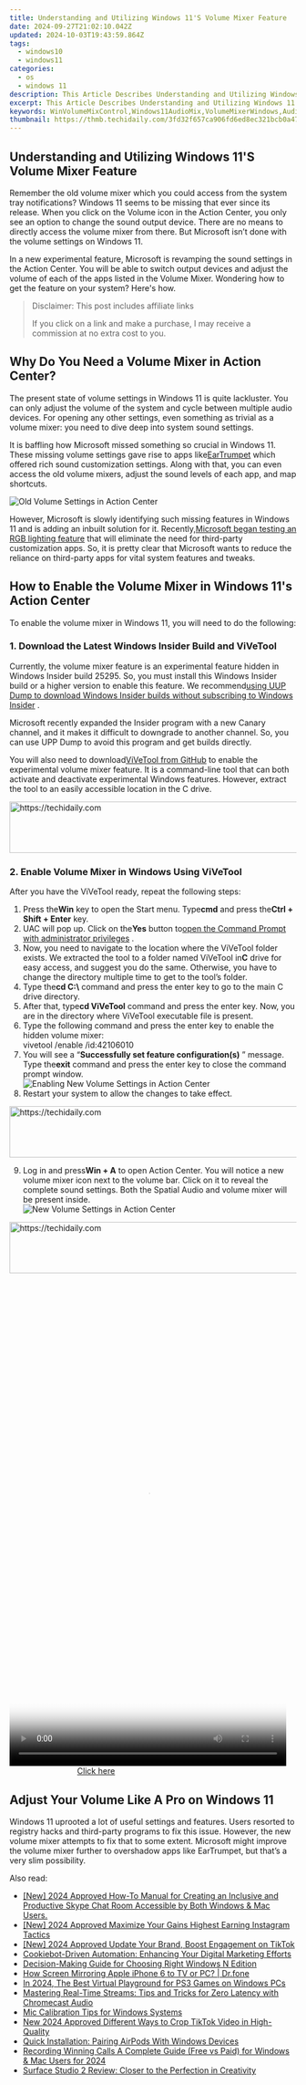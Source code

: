 ```yaml
---
title: Understanding and Utilizing Windows 11'S Volume Mixer Feature
date: 2024-09-27T21:02:10.042Z
updated: 2024-10-03T19:43:59.864Z
tags:
  - windows10
  - windows11
categories:
  - os
  - windows 11
description: This Article Describes Understanding and Utilizing Windows 11'S Volume Mixer Feature
excerpt: This Article Describes Understanding and Utilizing Windows 11'S Volume Mixer Feature
keywords: WinVolumeMixControl,Windows11AudioMix,VolumeMixerWindows,AudioAdjustmentWin11,MixerSetupWindows11,ManageSoundWins11,SoundBalanceWin11
thumbnail: https://thmb.techidaily.com/3fd32f657ca906fd6ed8ec321bcb0a471e050e9fdbe1e0332d4aba568afc6cd5.jpg
---
```


## Understanding and Utilizing Windows 11'S Volume Mixer Feature

 Remember the old volume mixer which you could access from the system tray notifications? Windows 11 seems to be missing that ever since its release. When you click on the Volume icon in the Action Center, you only see an option to change the sound output device. There are no means to directly access the volume mixer from there. But Microsoft isn’t done with the volume settings on Windows 11.

 In a new experimental feature, Microsoft is revamping the sound settings in the Action Center. You will be able to switch output devices and adjust the volume of each of the apps listed in the Volume Mixer. Wondering how to get the feature on your system? Here's how.

>  Disclaimer: This post includes affiliate links
>
>  If you click on a link and make a purchase, I may receive a commission at no extra cost to you.
>

## Why Do You Need a Volume Mixer in Action Center?

 The present state of volume settings in Windows 11 is quite lackluster. You can only adjust the volume of the system and cycle between multiple audio devices. For opening any other settings, even something as trivial as a volume mixer: you need to dive deep into system sound settings.

 It is baffling how Microsoft missed something so crucial in Windows 11\. These missing volume settings gave rise to apps like[EarTrumpet](https://apps.microsoft.com/store/detail/9NBLGGH516XP?hl=en-us&gl=US&ranMID=24542&ranEAID=nOD%2FrLJHOac&ranSiteID=nOD%5FrLJHOac-kFXVOqcgmh%5FMcUkQutiXeg&epi=nOD%5FrLJHOac-kFXVOqcgmh%5FMcUkQutiXeg&irgwc=1&OCID=AID2200057%5Faff%5F7593%5F1243925&activetab=pivot%3Aoverviewtab&ranMID=43674&ranEAID=RIg0ReKk7DI&ranSiteID=RIg0ReKk7DI-SCKmwfBirhtH6ExPZ%5FEJzQ&epi=RIg0ReKk7DI-SCKmwfBirhtH6ExPZ%5FEJzQ&irgwc=1&OCID=AID2200057%5Faff%5F7795%5F1243925&tduid=%28ir%5F%5Fwdc06dt9wokfbgsgxdjh3vgezv2x6gcmodrafe9c00%29%287795%29%281243925%29%28RIg0ReKk7DI-SCKmwfBirhtH6ExPZ%5FEJzQ%29%28%29&irclickid=%5Fwdc06dt9wokfbgsgxdjh3vgezv2x6gcmodrafe9c00) which offered rich sound customization settings. Along with that, you can even access the old volume mixers, adjust the sound levels of each app, and map shortcuts.

![Old Volume Settings in Action Center](https://static1.makeuseofimages.com/wordpress/wp-content/uploads/2023/04/old-volume-settings-in-action-center.jpg)

 However, Microsoft is slowly identifying such missing features in Windows 11 and is adding an inbuilt solution for it. Recently,[Microsoft began testing an RGB lighting feature](https://www.makeuseof.com/enable-rgb-lighting-controls-windows-11/) that will eliminate the need for third-party customization apps. So, it is pretty clear that Microsoft wants to reduce the reliance on third-party apps for vital system features and tweaks.

## How to Enable the Volume Mixer in Windows 11's Action Center

 To enable the volume mixer in Windows 11, you will need to do the following:

### 1\. Download the Latest Windows Insider Build and ViVeTool

 Currently, the volume mixer feature is an experimental feature hidden in Windows Insider build 25295\. So, you must install this Windows Insider build or a higher version to enable this feature. We recommend[using UUP Dump to download Windows Insider builds without subscribing to Windows Insider](https://www.makeuseof.com/windows-11-download-insider-iso-without-insider-program/) .

 Microsoft recently expanded the Insider program with a new Canary channel, and it makes it difficult to downgrade to another channel. So, you can use UPP Dump to avoid this program and get builds directly.

 You will also need to download[ViVeTool from GitHub](https://github.com/thebookisclosed/ViVe/releases) to enable the experimental volume mixer feature. It is a command-line tool that can both activate and deactivate experimental Windows features. However, extract the tool to an easily accessible location in the C drive.

<!-- affiliate ads begin -->
<a href="https://appsumo.8odi.net/c/5597632/2049379/7443" target="_top" id="2049379">
  <img src="//a.impactradius-go.com/display-ad/7443-2049379" border="0" alt="https://techidaily.com" width="728" height="90"/>
</a>
<img height="0" width="0" src="https://appsumo.8odi.net/i/5597632/2049379/7443" style="position:absolute;visibility:hidden;" border="0" />
<!-- affiliate ads end -->

### 2\. Enable Volume Mixer in Windows Using ViVeTool

After you have the ViVeTool ready, repeat the following steps:

1. Press the**Win** key to open the Start menu. Type**cmd** and press the**Ctrl + Shift + Enter** key.
2. UAC will pop up. Click on the**Yes** button to[open the Command Prompt with administrator privileges](https://www.makeuseof.com/how-to-always-open-command-prompt-as-administrator-windows/) .
3. Now, you need to navigate to the location where the ViVeTool folder exists. We extracted the tool to a folder named ViVeTool in**C** drive for easy access, and suggest you do the same. Otherwise, you have to change the directory multiple time to get to the tool’s folder.
4. Type the**cd C:\\** command and press the enter key to go to the main C drive directory.
5. After that, type**cd ViVeTool** command and press the enter key. Now, you are in the directory where ViVeTool executable file is present.
6. Type the following command and press the enter key to enable the hidden volume mixer:  
vivetool /enable /id:42106010
7. You will see a “**Successfully set feature configuration(s)** ” message. Type the**exit** command and press the enter key to close the command prompt window.  
![Enabling New Volume Settings in Action Center](https://static1.makeuseofimages.com/wordpress/wp-content/uploads/2023/04/enabling-new-volume-settings-in-action-center.jpg)
8. Restart your system to allow the changes to take effect.

<!-- affiliate ads begin -->
<a href="https://appsumo.8odi.net/c/5597632/2151858/7443" target="_top" id="2151858">
  <img src="//a.impactradius-go.com/display-ad/7443-2151858" border="0" alt="https://techidaily.com" width="600" height="90"/>
</a>
<img height="0" width="0" src="https://appsumo.8odi.net/i/5597632/2151858/7443" style="position:absolute;visibility:hidden;" border="0" />
<!-- affiliate ads end -->

9. Log in and press**Win + A** to open Action Center. You will notice a new volume mixer icon next to the volume bar. Click on it to reveal the complete sound settings. Both the Spatial Audio and volume mixer will be present inside.  
![New Volume Settings in Action Center](https://static1.makeuseofimages.com/wordpress/wp-content/uploads/2023/04/new-volume-settings-in-action-center.jpg)

<!-- affiliate ads begin -->
<a href="https://appsumo.8odi.net/c/5597632/2130871/7443" target="_top" id="2130871">
  <img src="//a.impactradius-go.com/display-ad/7443-2130871" border="0" alt="https://techidaily.com" width="728" height="90"/>
</a>
<img height="0" width="0" src="https://appsumo.8odi.net/i/5597632/2130871/7443" style="position:absolute;visibility:hidden;" border="0" />
<!-- affiliate ads end -->

<!-- affiliate ads begin -->
<span id="1899850">
					<video width="486" height="864" style="cursor:pointer"
           poster="//a.impactradius-go.com/display-clicktoplayimage/1899850.png"
           onclick="if(!this.playClicked){this.play();this.setAttribute('controls',true);this.playClicked=true;}">
	   <source src="//a.impactradius-go.com/display-ad/14483-1899850">
	   <img src="//a.impactradius-go.com/display-clicktoplayimage/1899850.png" style="border: none; height: 100%; width: 100%; object-fit: contain">
	</video>
	<div style="width:304px;text-align:center"><a href="javascript:window.open(decodeURIComponent('https%3A%2F%2Felectronicx.pxf.io%2Fc%2F5597632%2F1899850%2F14483'), '_blank');void(0);">Click here</a></div>
</span>
<img height="0" width="0" src="https://imp.pxf.io/i/5597632/1899850/14483" style="position:absolute;visibility:hidden;" border="0" />
<!-- affiliate ads end -->

## Adjust Your Volume Like A Pro on Windows 11

 Windows 11 uprooted a lot of useful settings and features. Users resorted to registry hacks and third-party programs to fix this issue. However, the new volume mixer attempts to fix that to some extent. Microsoft might improve the volume mixer further to overshadow apps like EarTrumpet, but that’s a very slim possibility.

<ins class="adsbygoogle"
     style="display:block"
     data-ad-format="autorelaxed"
     data-ad-client="ca-pub-7571918770474297"
     data-ad-slot="1223367746"></ins>

<ins class="adsbygoogle"
     style="display:block"
     data-ad-client="ca-pub-7571918770474297"
     data-ad-slot="8358498916"
     data-ad-format="auto"
     data-full-width-responsive="true"></ins>

<span class="atpl-alsoreadstyle">Also read:</span>
<div><ul>
<li><a href="https://screen-video-capture.techidaily.com/1716069415932-new-2024-approved-how-to-manual-for-creating-an-inclusive-and-productive-skype-chat-room-accessible-by-both-windows-and-mac-users/"><u>[New] 2024 Approved How-To Manual for Creating an Inclusive and Productive Skype Chat Room Accessible by Both Windows & Mac Users.</u></a></li>
<li><a href="https://instagram-clips.techidaily.com/new-2024-approved-maximize-your-gains-highest-earning-instagram-tactics/"><u>[New] 2024 Approved Maximize Your Gains Highest Earning Instagram Tactics</u></a></li>
<li><a href="https://tiktok-videos.techidaily.com/new-2024-approved-update-your-brand-boost-engagement-on-tiktok/"><u>[New] 2024 Approved Update Your Brand, Boost Engagement on TikTok</u></a></li>
<li><a href="https://solve-popular.techidaily.com/cookiebot-driven-automation-enhancing-your-digital-marketing-efforts/"><u>Cookiebot-Driven Automation: Enhancing Your Digital Marketing Efforts</u></a></li>
<li><a href="https://win11-tips.techidaily.com/decision-making-guide-for-choosing-right-windows-n-edition/"><u>Decision-Making Guide for Choosing Right Windows N Edition</u></a></li>
<li><a href="https://screen-mirror.techidaily.com/how-screen-mirroring-apple-iphone-6-to-tv-or-pc-drfone-by-drfone-ios/"><u>How Screen Mirroring Apple iPhone 6 to TV or PC? | Dr.fone</u></a></li>
<li><a href="https://screen-sharing-recording.techidaily.com/in-2024-the-best-virtual-playground-for-ps3-games-on-windows-pcs/"><u>In 2024, The Best Virtual Playground for PS3 Games on Windows PCs</u></a></li>
<li><a href="https://tech-recovery.techidaily.com/mastering-real-time-streams-tips-and-tricks-for-zero-latency-with-chromecast-audio/"><u>Mastering Real-Time Streams: Tips and Tricks for Zero Latency with Chromecast Audio</u></a></li>
<li><a href="https://win11-tips.techidaily.com/mic-calibration-tips-for-windows-systems/"><u>Mic Calibration Tips for Windows Systems</u></a></li>
<li><a href="https://ai-editing-video.techidaily.com/new-2024-approved-different-ways-to-crop-tiktok-video-in-high-quality/"><u>New 2024 Approved Different Ways to Crop TikTok Video in High-Quality</u></a></li>
<li><a href="https://win11-tips.techidaily.com/quick-installation-pairing-airpods-with-windows-devices/"><u>Quick Installation: Pairing AirPods With Windows Devices</u></a></li>
<li><a href="https://desktop-recording.techidaily.com/recording-winning-calls-a-complete-guide-free-vs-paid-for-windows-and-mac-users-for-2024/"><u>Recording Winning Calls A Complete Guide (Free vs Paid) for Windows & Mac Users for 2024</u></a></li>
<li><a href="https://win11-tips.techidaily.com/surface-studio-2-review-closer-to-the-perfection-in-creativity/"><u>Surface Studio 2 Review: Closer to the Perfection in Creativity</u></a></li>
</ul></div>

